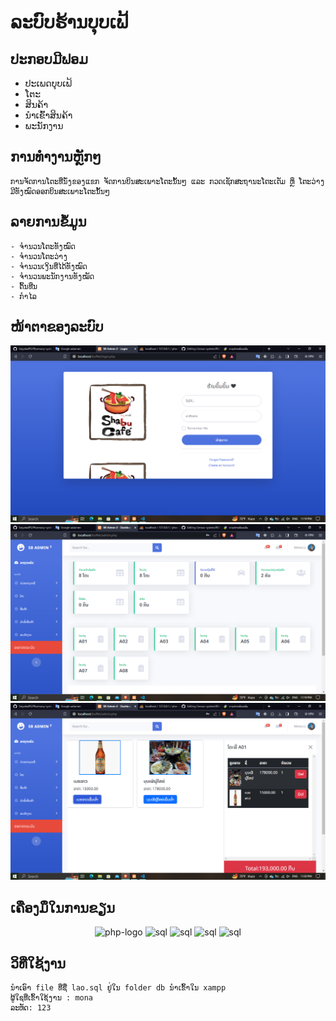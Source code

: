 # ລະບົບຮ້ານບຸບເຟ້

## ປະກອບມີຟອມ

- ປະເພດບຸບເຟ້
- ໂຕະ
- ສິນຄ້າ
- ນຳເຂົ້າສິນຄ້າ
- ພະນັກງານ

## ການທຳງານຫຼັກໆ

    ການຈັດການໂຕະທີ່ນັ່ງຂອງແຂກ ຈັດການບິນສະເພາະໂຕະນັ້ນໆ ແລະ ກວດເຊັກສະຖານະໂຕະເຕັມ ຫຼຶ ໂຕະວ່າງ ມີທັງໝົດອອກບິນສະເພາະໂຕະນັ້ນໆ

## ລາຍການຂໍ້ມູນ

    - ຈຳນວນໂຕະທັງໝົດ
    - ຈຳນວນໂຕະວ່າງ
    - ຈຳນວນເງິນທີ່ໄດ້ທັງໝົດ
    - ຈຳນວນພະນັກງານທັງໝັດ
    - ຕົ້ນທືນ
    - ກຳໄລ

## ໜ້າຕາຂອງລະບົບ

<div>
<img src="img/Screenshot (11).png">
<img src="img/Screenshot (12).png">
<img src="img/Screenshot (13).png">
</div>

## ເຄືອງມຶໃນການຂຽນ

<center>
<div>
<img width="100" height="100" src="https://www.svgrepo.com/show/303656/php-logo.svg" alt="php-logo"/>
<img width="100" height="100" src="https://www.svgrepo.com/show/354575/xampp.svg" alt="sql"/>
<img width="100" height="100" src="https://www.svgrepo.com/show/331761/sql-database-sql-azure.svg" alt="sql"/>
<img width="100" height="100" src="https://www.svgrepo.com/show/452228/html-5.svg" alt="sql"/>
<img width="100" height="100" src="https://www.svgrepo.com/show/353498/bootstrap.svg" alt="sql"/>
</div>
</center>

## ວິທີ່ໃຊ້ງານ

    ນຳເອົາ file ທີ່ຊື່ lao.sql ຢູ່ໃນ folder db ນຳເຂົ້າໃນ xampp
    ຜູ້ໃຊທີ່ເຂົ້າໃຊ້ງານ : mona
    ລະຫັດ: 123
